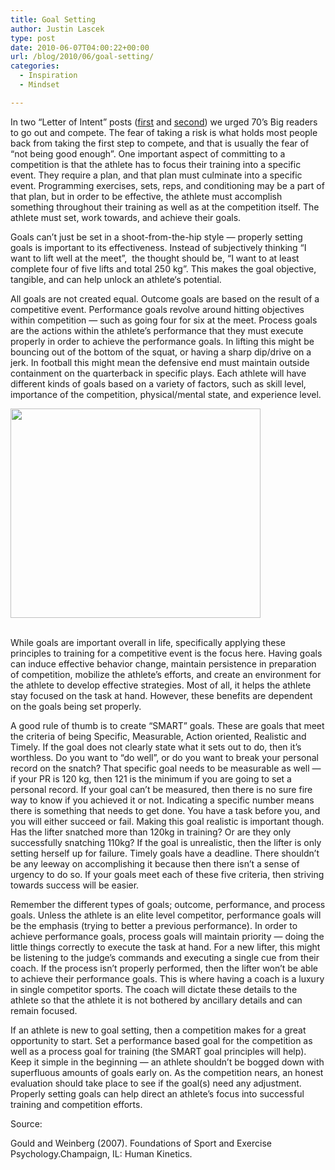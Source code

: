 ```yaml
---
title: Goal Setting
author: Justin Lascek
type: post
date: 2010-06-07T04:00:22+00:00
url: /blog/2010/06/goal-setting/
categories:
  - Inspiration
  - Mindset

---
```

In two “Letter of Intent” posts ([first][1] and [second][2]) we urged 70’s Big readers to go out and compete. The fear of taking a risk is what holds most people back from taking the first step to compete, and that is usually the fear of “not being good enough”. One important aspect of committing to a competition is that the athlete has to focus their training into a specific event. They require a plan, and that plan must culminate into a specific event. Programming exercises, sets, reps, and conditioning may be a part of that plan, but in order to be effective, the athlete must accomplish something throughout their training as well as at the competition itself. The athlete must set, work towards, and achieve their goals.
  

  
Goals can’t just be set in a shoot-from-the-hip style &#8212; properly setting goals is important to its effectiveness. Instead of subjectively thinking “I want to lift well at the meet”,  the thought should be, “I want to at least complete four of five lifts and total 250 kg”. This makes the goal objective, tangible, and can help unlock an athlete‘s potential.
  

  
All goals are not created equal. Outcome goals are based on the result of a competitive event. Performance goals revolve around hitting objectives within competition &#8212; such as going four for six at the meet. Process goals are the actions within the athlete’s performance that they must execute properly in order to achieve the performance goals. In lifting this might be bouncing out of the bottom of the squat, or having a sharp dip/drive on a jerk. In football this might mean the defensive end must maintain outside containment on the quarterback in specific plays. Each athlete will have different kinds of goals based on a variety of factors, such as skill level, importance of the competition, physical/mental state, and experience level. 
  

  
<img data-attachment-id="1923" data-permalink="/blog/2010/06/goal-setting/goals/" data-orig-file="/2010/06/goals.jpg" data-orig-size="402,337" data-comments-opened="1" data-image-meta="{&quot;aperture&quot;:&quot;0&quot;,&quot;credit&quot;:&quot;&quot;,&quot;camera&quot;:&quot;&quot;,&quot;caption&quot;:&quot;&quot;,&quot;created_timestamp&quot;:&quot;0&quot;,&quot;copyright&quot;:&quot;&quot;,&quot;focal_length&quot;:&quot;0&quot;,&quot;iso&quot;:&quot;0&quot;,&quot;shutter_speed&quot;:&quot;0&quot;,&quot;title&quot;:&quot;&quot;}" data-image-title="goals" data-image-description="" data-medium-file="/2010/06/goals-400x335.jpg" data-large-file="/2010/06/goals.jpg" src="/2010/06/goals-400x335.jpg" alt="" title="goals" width="400" height="335" class="aligncenter size-medium wp-image-1923" srcset="/2010/06/goals-400x335.jpg 400w, /2010/06/goals.jpg 402w" sizes="(max-width: 400px) 100vw, 400px" />
  

  
 While goals are important overall in life, specifically applying these principles to training for a competitive event is the focus here. Having goals can induce effective behavior change, maintain persistence in preparation of competition, mobilize the athlete’s efforts, and create an environment for the athlete to develop effective strategies. Most of all, it helps the athlete stay focused on the task at hand. However, these benefits are dependent on the goals being set properly.
  

  
A good rule of thumb is to create “SMART” goals. These are goals that meet the criteria of being Specific, Measurable, Action oriented, Realistic and Timely. If the goal does not clearly state what it sets out to do, then it’s worthless. Do you want to “do well”, or do you want to break your personal record on the snatch? That specific goal needs to be measurable as well &#8212; if your PR is 120 kg, then 121 is the minimum if you are going to set a personal record. If your goal can’t be measured, then there is no sure fire way to know if you achieved it or not. Indicating a specific number means there is something that needs to get done. You have a task before you, and you will either succeed or fail. Making this goal realistic is important though. Has the lifter snatched more than 120kg in training? Or are they only successfully snatching 110kg? If the goal is unrealistic, then the lifter is only setting herself up for failure. Timely goals have a deadline. There shouldn’t be any leeway on accomplishing it because then there isn’t a sense of urgency to do so. If your goals meet each of these five criteria, then striving towards success will be easier.
  

  
Remember the different types of goals; outcome, performance, and process goals. Unless the athlete is an elite level competitor, performance goals will be the emphasis (trying to better a previous performance). In order to achieve performance goals, process goals will maintain priority &#8212; doing the little things correctly to execute the task at hand. For a new lifter, this might be listening to the judge’s commands and executing a single cue from their coach. If the process isn’t properly performed, then the lifter won’t be able to achieve their performance goals. This is where having a coach is a luxury in single competitor sports. The coach will dictate these details to the athlete so that the athlete it is not bothered by ancillary details and can remain focused.
  

  
If an athlete is new to goal setting, then a competition makes for a great opportunity to start. Set a performance based goal for the competition as well as a process goal for training (the SMART goal principles will help). Keep it simple in the beginning &#8212; an athlete shouldn’t be bogged down with superfluous amounts of goals early on. As the competition nears, an honest evaluation should take place to see if the goal(s) need any adjustment. Properly setting goals can help direct an athlete’s focus into successful training and competition efforts. 



Source:
  
Gould and Weinberg (2007). Foundations of Sport and Exercise Psychology.Champaign, IL: Human Kinetics.

 [1]: /?p=972
 [2]: /?p=1111
